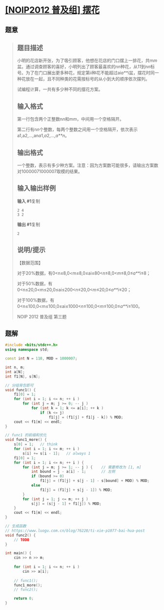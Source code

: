 #  [[NOIP2012 普及组] 摆花](https://www.luogu.com.cn/problem/P1077)

## 题意

>   ## 题目描述
>
>   小明的花店新开张，为了吸引顾客，他想在花店的门口摆上一排花，共m*m*盆。通过调查顾客的喜好，小明列出了顾客最喜欢的n*n*种花，从11到n*n*标号。为了在门口展出更多种花，规定第i*i*种花不能超过ai*a**i*盆，摆花时同一种花放在一起，且不同种类的花需按标号的从小到大的顺序依次摆列。
>
>   试编程计算，一共有多少种不同的摆花方案。
>
>   ## 输入格式
>
>   第一行包含两个正整数n*n*和m*m*，中间用一个空格隔开。
>
>   第二行有n*n*个整数，每两个整数之间用一个空格隔开，依次表示a1,a2,…,an*a*1,*a*2,…,*a**n*。
>
>   ## 输出格式
>
>   一个整数，表示有多少种方案。注意：因为方案数可能很多，请输出方案数对10000071000007取模的结果。
>
>   ## 输入输出样例
>
>   **输入 #1**复制
>
>   ```
>   2 4
>   3 2
>   ```
>
>   **输出 #1**复制
>
>   ```
>   2
>   ```
>
>   ## 说明/提示
>
>   【数据范围】
>
>   对于20%数据，有0<n≤8,0<m≤8,0≤ai≤80<*n*≤8,0<*m*≤8,0≤*a**i*≤8；
>
>   对于50%数据，有0<n≤20,0<m≤20,0≤ai≤200<*n*≤20,0<*m*≤20,0≤*a**i*≤20；
>
>   对于100%数据，有0<n≤100,0<m≤100,0≤ai≤1000<*n*≤100,0<*m*≤100,0≤*a**i*≤100。
>
>   NOIP 2012 普及组 第三题

## 题解



```c++
#include <bits/stdc++.h>
using namespace std;

const int N = 110, MOD = 1000007;

int n, m;
int a[N];
int f1[N], s[N];

// 分组背包即可
void func1() {
    f1[0] = 1;
    for (int i = 1; i <= n; ++ i )
        for (int j = m; j >= 0; -- j )
            for (int k = 1; k <= a[i]; ++ k )
                if (k <= j)
                    f1[j] = (f1[j] + f1[j - k]) % MOD;
    cout << f1[m] << endl;
}

// func1 的前缀和优化
void func1_more() {
    s[0] = 1;   // think
    for (int i = 1; i <= m; ++ i )
        s[i] += s[i - 1];   // always 1
    f1[0] = 1;
    for (int i = 1; i <= n; ++ i ) {
        for (int j = m; j >= 1; -- j ) {    // 需要修改为 [1, m]
            int bound = j - a[i] - 1;       // 左侧
            if (bound >= 0)
                f1[j] = (f1[j] + s[j - 1] - s[bound] + MOD) % MOD;
            else
                f1[j] = (f1[j] + s[j - 1]) % MOD;
        }
        for (int j = 1; j <= m; ++ j )
            s[j] = (s[j - 1] + f1[j]) % MOD;
    }
    cout << f1[m] << endl;
}

// 生成函数
// https://www.luogu.com.cn/blog/76228/ti-xie-p1077-bai-hua-post
void func2() {
    // TODO
}

int main() {
    cin >> n >> m;
    
    for (int i = 1; i <= n; ++ i )
        cin >> a[i];
    
    // func1();
    func1_more();
    // func2();

    return 0;
}
```



```python3

```

